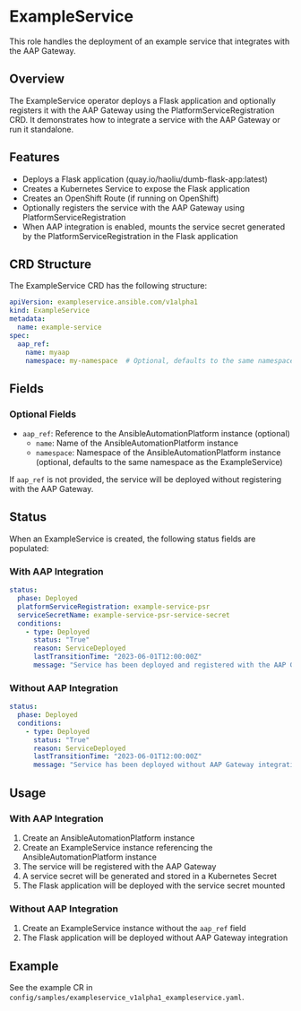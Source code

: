 # ExampleService

This role handles the deployment of an example service that integrates with the AAP Gateway.

## Overview

The ExampleService operator deploys a Flask application and optionally registers it with the AAP Gateway using the PlatformServiceRegistration CRD. It demonstrates how to integrate a service with the AAP Gateway or run it standalone.

## Features

- Deploys a Flask application (quay.io/haoliu/dumb-flask-app:latest)
- Creates a Kubernetes Service to expose the Flask application
- Creates an OpenShift Route (if running on OpenShift)
- Optionally registers the service with the AAP Gateway using PlatformServiceRegistration
- When AAP integration is enabled, mounts the service secret generated by the PlatformServiceRegistration in the Flask application

## CRD Structure

The ExampleService CRD has the following structure:

```yaml
apiVersion: exampleservice.ansible.com/v1alpha1
kind: ExampleService
metadata:
  name: example-service
spec:
  aap_ref:
    name: myaap
    namespace: my-namespace  # Optional, defaults to the same namespace as the ExampleService
```

## Fields

### Optional Fields

- `aap_ref`: Reference to the AnsibleAutomationPlatform instance (optional)
  - `name`: Name of the AnsibleAutomationPlatform instance
  - `namespace`: Namespace of the AnsibleAutomationPlatform instance (optional, defaults to the same namespace as the ExampleService)

If `aap_ref` is not provided, the service will be deployed without registering with the AAP Gateway.

## Status

When an ExampleService is created, the following status fields are populated:

### With AAP Integration

```yaml
status:
  phase: Deployed
  platformServiceRegistration: example-service-psr
  serviceSecretName: example-service-psr-service-secret
  conditions:
    - type: Deployed
      status: "True"
      reason: ServiceDeployed
      lastTransitionTime: "2023-06-01T12:00:00Z"
      message: "Service has been deployed and registered with the AAP Gateway"
```

### Without AAP Integration

```yaml
status:
  phase: Deployed
  conditions:
    - type: Deployed
      status: "True"
      reason: ServiceDeployed
      lastTransitionTime: "2023-06-01T12:00:00Z"
      message: "Service has been deployed without AAP Gateway integration"
```

## Usage

### With AAP Integration

1. Create an AnsibleAutomationPlatform instance
2. Create an ExampleService instance referencing the AnsibleAutomationPlatform instance
3. The service will be registered with the AAP Gateway
4. A service secret will be generated and stored in a Kubernetes Secret
5. The Flask application will be deployed with the service secret mounted

### Without AAP Integration

1. Create an ExampleService instance without the `aap_ref` field
2. The Flask application will be deployed without AAP Gateway integration

## Example

See the example CR in `config/samples/exampleservice_v1alpha1_exampleservice.yaml`.
